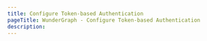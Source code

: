 ```yaml
---
title: Configure Token-based Authentication
pageTitle: WunderGraph - Configure Token-based Authentication
description:
---
```

